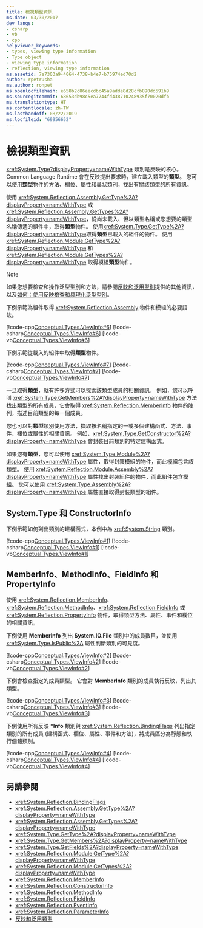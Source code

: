 ```yaml
---
title: 檢視類型資訊
ms.date: 03/30/2017
dev_langs:
- csharp
- vb
- cpp
helpviewer_keywords:
- types, viewing type information
- Type object
- viewing type information
- reflection, viewing type information
ms.assetid: 7e7303a9-4064-4738-b4e7-b75974ed70d2
author: rpetrusha
ms.author: ronpet
ms.openlocfilehash: e658b2c86eecdbc45a9adde8d28cfb890dd591b9
ms.sourcegitcommit: 68653db98c5ea7744fd438710248935f70020dfb
ms.translationtype: HT
ms.contentlocale: zh-TW
ms.lasthandoff: 08/22/2019
ms.locfileid: "69956652"
---
```

# <a name="viewing-type-information"></a>檢視類型資訊
<xref:System.Type?displayProperty=nameWithType> 類別是反映的核心。 Common Language Runtime 會在反映提出要求時，建立載入類型的**類型**。 您可以使用**類型**物件的方法、欄位、屬性和巢狀類別，找出有關該類型的所有資訊。  
  
 使用 <xref:System.Reflection.Assembly.GetType%2A?displayProperty=nameWithType> 或 <xref:System.Reflection.Assembly.GetTypes%2A?displayProperty=nameWithType>，從尚未載入、但以類型名稱或您想要的類型名稱傳遞的組件中，取得**類型**物件。 使用<xref:System.Type.GetType%2A?displayProperty=nameWithType>取得**類型**已載入的組件的物件。 使用 <xref:System.Reflection.Module.GetType%2A?displayProperty=nameWithType> 和 <xref:System.Reflection.Module.GetTypes%2A?displayProperty=nameWithType> 取得模組**類型**物件。  
  
> [!NOTE]
> 如果您想要檢查和操作泛型型別和方法，請參閱[反映和泛用型別](../../../docs/framework/reflection-and-codedom/reflection-and-generic-types.md)提供的其他資訊，以及[如何：使用反映檢查和具現化泛型型別](../../../docs/framework/reflection-and-codedom/how-to-examine-and-instantiate-generic-types-with-reflection.md)。  
  
 下例示範為組件取得 <xref:System.Reflection.Assembly> 物件和模組的必要語法。  
  
 [!code-cpp[Conceptual.Types.ViewInfo#6](../../../samples/snippets/cpp/VS_Snippets_CLR/conceptual.types.viewinfo/cpp/source5.cpp#6)]
 [!code-csharp[Conceptual.Types.ViewInfo#6](../../../samples/snippets/csharp/VS_Snippets_CLR/conceptual.types.viewinfo/cs/source5.cs#6)]
 [!code-vb[Conceptual.Types.ViewInfo#6](../../../samples/snippets/visualbasic/VS_Snippets_CLR/conceptual.types.viewinfo/vb/source5.vb#6)]  
  
 下例示範從載入的組件中取得**類型**物件。  
  
 [!code-cpp[Conceptual.Types.ViewInfo#7](../../../samples/snippets/cpp/VS_Snippets_CLR/conceptual.types.viewinfo/cpp/source5.cpp#7)]
 [!code-csharp[Conceptual.Types.ViewInfo#7](../../../samples/snippets/csharp/VS_Snippets_CLR/conceptual.types.viewinfo/cs/source5.cs#7)]
 [!code-vb[Conceptual.Types.ViewInfo#7](../../../samples/snippets/visualbasic/VS_Snippets_CLR/conceptual.types.viewinfo/vb/source5.vb#7)]  
  
 一旦取得**類型**，就有許多方式可以探索該類型成員的相關資訊。 例如，您可以呼叫 <xref:System.Type.GetMembers%2A?displayProperty=nameWithType> 方法找出類型的所有成員，它會取得 <xref:System.Reflection.MemberInfo> 物件的陣列，描述目前類型的每一個成員。  
  
 您也可以對**類型**類別使用方法，擷取按名稱指定的一或多個建構函式、方法、事件、欄位或屬性的相關資訊。 例如，<xref:System.Type.GetConstructor%2A?displayProperty=nameWithType> 會封裝目前類別的特定建構函式。  
  
 如果您有**類型**，您可以使用 <xref:System.Type.Module%2A?displayProperty=nameWithType> 屬性，取得封裝模組的物件，而此模組包含該類型。 使用 <xref:System.Reflection.Module.Assembly%2A?displayProperty=nameWithType> 屬性找出封裝組件的物件，而此組件包含模組。 您可以使用 <xref:System.Type.Assembly%2A?displayProperty=nameWithType> 屬性直接取得封裝類型的組件。  
  
## <a name="systemtype-and-constructorinfo"></a>System.Type 和 ConstructorInfo  
 下例示範如何列出類別的建構函式，本例中為 <xref:System.String> 類別。  
  
 [!code-cpp[Conceptual.Types.ViewInfo#1](../../../samples/snippets/cpp/VS_Snippets_CLR/conceptual.types.viewinfo/cpp/source1.cpp#1)]
 [!code-csharp[Conceptual.Types.ViewInfo#1](../../../samples/snippets/csharp/VS_Snippets_CLR/conceptual.types.viewinfo/cs/source1.cs#1)]
 [!code-vb[Conceptual.Types.ViewInfo#1](../../../samples/snippets/visualbasic/VS_Snippets_CLR/conceptual.types.viewinfo/vb/source1.vb#1)]  
  
## <a name="memberinfo-methodinfo-fieldinfo-and-propertyinfo"></a>MemberInfo、MethodInfo、FieldInfo 和 PropertyInfo  
 使用 <xref:System.Reflection.MemberInfo>、<xref:System.Reflection.MethodInfo>、<xref:System.Reflection.FieldInfo> 或 <xref:System.Reflection.PropertyInfo> 物件，取得類型方法、屬性、事件和欄位的相關資訊。  
  
 下例使用 **MemberInfo** 列出 **System.IO.File** 類別中的成員數目，並使用 <xref:System.Type.IsPublic%2A> 屬性判斷類別的可見度。  
  
 [!code-cpp[Conceptual.Types.ViewInfo#2](../../../samples/snippets/cpp/VS_Snippets_CLR/conceptual.types.viewinfo/cpp/source2.cpp#2)]
 [!code-csharp[Conceptual.Types.ViewInfo#2](../../../samples/snippets/csharp/VS_Snippets_CLR/conceptual.types.viewinfo/cs/source2.cs#2)]
 [!code-vb[Conceptual.Types.ViewInfo#2](../../../samples/snippets/visualbasic/VS_Snippets_CLR/conceptual.types.viewinfo/vb/source2.vb#2)]  
  
 下例會檢查指定的成員類型。 它會對 **MemberInfo** 類別的成員執行反映，列出其類型。  
  
 [!code-cpp[Conceptual.Types.ViewInfo#3](../../../samples/snippets/cpp/VS_Snippets_CLR/conceptual.types.viewinfo/cpp/source3.cpp#3)]
 [!code-csharp[Conceptual.Types.ViewInfo#3](../../../samples/snippets/csharp/VS_Snippets_CLR/conceptual.types.viewinfo/cs/source3.cs#3)]
 [!code-vb[Conceptual.Types.ViewInfo#3](../../../samples/snippets/visualbasic/VS_Snippets_CLR/conceptual.types.viewinfo/vb/source3.vb#3)]  
  
 下例使用所有反映 **\*Info** 類別與 <xref:System.Reflection.BindingFlags> 列出指定類別的所有成員 (建構函式、欄位、屬性、事件和方法)，將成員區分為靜態和執行個體類別。  
  
 [!code-cpp[Conceptual.Types.ViewInfo#4](../../../samples/snippets/cpp/VS_Snippets_CLR/conceptual.types.viewinfo/cpp/source4.cpp#4)]
 [!code-csharp[Conceptual.Types.ViewInfo#4](../../../samples/snippets/csharp/VS_Snippets_CLR/conceptual.types.viewinfo/cs/source4.cs#4)]
 [!code-vb[Conceptual.Types.ViewInfo#4](../../../samples/snippets/visualbasic/VS_Snippets_CLR/conceptual.types.viewinfo/vb/source4.vb#4)]  
  
## <a name="see-also"></a>另請參閱

- <xref:System.Reflection.BindingFlags>
- <xref:System.Reflection.Assembly.GetType%2A?displayProperty=nameWithType>
- <xref:System.Reflection.Assembly.GetTypes%2A?displayProperty=nameWithType>
- <xref:System.Type.GetType%2A?displayProperty=nameWithType>
- <xref:System.Type.GetMembers%2A?displayProperty=nameWithType>
- <xref:System.Type.GetFields%2A?displayProperty=nameWithType>
- <xref:System.Reflection.Module.GetType%2A?displayProperty=nameWithType>
- <xref:System.Reflection.Module.GetTypes%2A?displayProperty=nameWithType>
- <xref:System.Reflection.MemberInfo>
- <xref:System.Reflection.ConstructorInfo>
- <xref:System.Reflection.MethodInfo>
- <xref:System.Reflection.FieldInfo>
- <xref:System.Reflection.EventInfo>
- <xref:System.Reflection.ParameterInfo>
- [反映和泛用類型](../../../docs/framework/reflection-and-codedom/reflection-and-generic-types.md)
